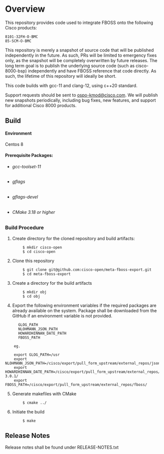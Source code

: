 # Overview

This repository provides code used to integrate FBOSS onto the following Cisco products:

	8101-32FH-O-BMC
	85-SCM-O-BMC

This repository is merely a snapshot of source code that will be published independently in the future. As such, PRs will be limited to emergency fixes only, as the snapshot will be completely overwritten by future releases.  The long term goal is to publish the underlying source code (such as cisco-8000-bsp) independently and have FBOSS reference that code directly.  As such, the lifetime of this repository will ideally be short.

This code builds with gcc-11 and clang-12, using c++20 standard.

Support requests should be sent to ospo-kmod@cisco.com. We will publish new snapshots periodically, including bug fixes, new features, and support for additional Cisco 8000 products.

## Build
#### Environment
   Centos 8 
   
#### Prerequisite Packages:
- ###### gcc-toolset-11
- ###### gflags
- ###### gflags-devel
- ###### CMake 3.18 or higher

### Build Procedure
1. Create  directory for the cloned repository and build artifacts:
```console
        $ mkdir cisco-open
        $ cd cisco-open
```    
2. Clone this repository 
```console
        $ git clone git@github.com:cisco-open/meta-fboss-export.git
        $ cd meta-fboss-export
```
3. Create a directory for the build artifacts
```console
        $ mkdir obj
        $ cd obj
```

4. Export the following environment variables if the required packages are already available on the system. Package shall be downloaded from the GitHub if an environment variable is not provided.
```console
      GLOG_PATH
      NLOHMANN_JSON_PATH
      HOWARDHINNAN_DATE_PATH
      FBOSS_PATH
```

        eg.
```console
    export GLOG_PATH=/usr
    export NLOHMANN_JSON_PATH=/cisco/export/pull_form_upstream/external_repos/json/
    export HOWARDHINNAN_DATE_PATH=/cisco/export/pull_form_upstream/external_repos/date-3.0.1/
    export FBOSS_PATH=/cisco/export/pull_form_upstream/external_repos/fboss/
```

5. Generate makefiles with CMake
```console
        $ cmake ../
```   
6. Initiate the build
```console
        $ make
```   


## Release Notes

Release notes shall be found under RELEASE-NOTES.txt
